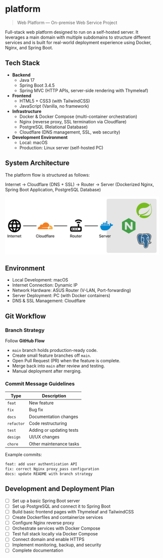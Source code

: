 # platform

> Web Platform — On-premise Web Service Project

Full-stack web platform designed to run on a self-hosted server. It leverages a main domain with multiple subdomains to structure different services and is built for real-world deployment experience using Docker, Nginx, and Spring Boot.

## Tech Stack

- **Backend**
  - Java 17
  - Spring Boot 3.4.5
  - Spring MVC (HTTP APIs, server-side rendering with Thymeleaf)
- **Frontend**
  - HTML5 + CSS3 (with TailwindCSS)
  - JavaScript (Vanilla, no framework)
- **Infrastructure**
  - Docker & Docker Compose (multi-container orchestration)
  - Nginx (reverse proxy, SSL termination via Cloudflare)
  - PostgreSQL (Relational Database)
  - Cloudflare (DNS management, SSL, web security)
- **Development Environment**
  - Local: macOS
  - Production: Linux server (self-hosted PC)


## System Architecture

The platform flow is structured as follows:

Internet → Cloudflare (DNS + SSL) → Router → Server (Dockerized Nginx, Spring Boot Application, PostgreSQL Database)

![Architecture Diagram](/docs/figure01.png)


## Environment

- Local Development: macOS
- Internet Connection: Dynamic IP
- Network Hardware: ASUS Router (V-LAN, Port-forwarding)
- Server Deployment: PC (with Docker containers)
- DNS & SSL Management: Cloudflare


## Git Workflow

### Branch Strategy

 Follow **GitHub Flow**
- `main` branch holds production-ready code.
- Create small feature branches off `main`.
- Open Pull Request (PR) when the feature is complete.
- Merge back into `main` after review and testing.
- Manual deployment after merging.


### Commit Message Guidelines

  | Type       | Description              |
  |------------|--------------------------|
  | `feat`     | New feature              |
  | `fix`      | Bug fix                  |
  | `docs`     | Documentation changes    |
  | `refactor` | Code restructuring       |
  | `test`     | Adding or updating tests |
  | `design`   | UI/UX changes            |
  | `chore`    | Other maintenance tasks  |
Example commits:
```text
feat: add user authentication API
fix: correct Nginx proxy_pass configuration
docs: update README with branch strategy
```


## Development and Deployment Plan

- [ ] Set up a basic Spring Boot server
- [ ] Set up PostgreSQL and connect it to Spring Boot
- [ ] Build basic frontend pages with Thymeleaf and TailwindCSS
- [ ] Create Dockerfiles and containerize services
- [ ] Configure Nginx reverse proxy
- [ ] Orchestrate services with Docker Compose
- [ ] Test full stack locally via Docker Compose
- [ ] Connect domain and enable HTTPS
- [ ] Implement monitoring, backup, and security
- [ ] Complete documentation